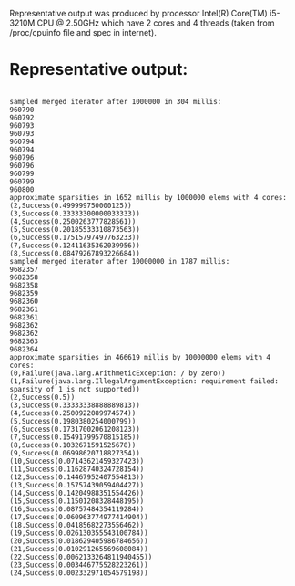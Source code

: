 Representative output was produced by processor Intel(R) Core(TM) i5-3210M CPU @ 2.50GHz
which have 2 cores and 4 threads (taken from /proc/cpuinfo file and spec in internet). 

Representative output:
======================
<pre><code>
sampled merged iterator after 1000000 in 304 millis:
960790
960792
960793
960793
960794
960794
960796
960796
960799
960799
960800
approximate sparsities in 1652 millis by 1000000 elems with 4 cores:
(2,Success(0.499999750000125))
(3,Success(0.33333300000033333))
(4,Success(0.2500263777828561))
(5,Success(0.20185533310873563))
(6,Success(0.17515797497763233))
(7,Success(0.12411635362039956))
(8,Success(0.08479267893226684))
sampled merged iterator after 10000000 in 1787 millis:
9682357
9682358
9682358
9682359
9682360
9682361
9682361
9682362
9682362
9682363
9682364
approximate sparsities in 466619 millis by 10000000 elems with 4 cores:
(0,Failure(java.lang.ArithmeticException: / by zero))
(1,Failure(java.lang.IllegalArgumentException: requirement failed: sparsity of 1 is not supported))
(2,Success(0.5))
(3,Success(0.33333338888889813))
(4,Success(0.2500922089974574))
(5,Success(0.1980380254000799))
(6,Success(0.17317002061208123))
(7,Success(0.15491799570815185))
(8,Success(0.1032671591525678))
(9,Success(0.06998620718827354))
(10,Success(0.07143621459327423))
(11,Success(0.11628740324728154))
(12,Success(0.14467952407554813))
(13,Success(0.15757439059404427))
(14,Success(0.14204988351554426))
(15,Success(0.11501208328448195))
(16,Success(0.08757484354119284))
(17,Success(0.060963774977414904))
(18,Success(0.04185682273556462))
(19,Success(0.026130355543100784))
(20,Success(0.018629405986784656))
(21,Success(0.010291265569608084))
(22,Success(0.0062133264811940455))
(23,Success(0.003446775528223261))
(24,Success(0.002332971054579198))
</code></pre>